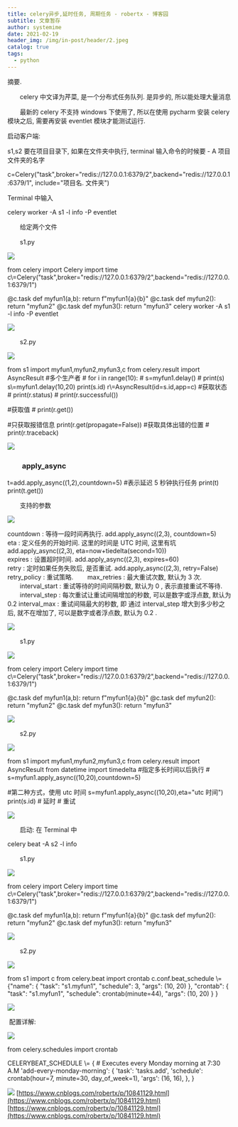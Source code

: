 ```yaml
---
title: celery异步,延时任务, 周期任务 - robertx - 博客园
subtitle: 文章暂存
author: systemime
date: 2021-02-19
header_img: /img/in-post/header/2.jpeg
catalog: true
tags:
  - python
---
```

摘要.

<!-- more -->
　　celery 中文译为芹菜, 是一个分布式任务队列. 是异步的, 所以能处理大量消息

　　最新的 celery 不支持 windows 下使用了, 所以在使用 pycharm 安装 celery 模块之后, 需要再安装 eventlet 模块才能测试运行.

启动客户端:

s1,s2 要在项目目录下, 如果在文件夹中执行, terminal 输入命令的时候要 - A 项目文件夹的名字

c=Celery("task",broker="redis://127.0.0.1:6379/2",backend="redis://127.0.0.1:6379/1", include="项目名. 文件夹")

Terminal 中输入

celery worker -A s1 -l info -P eventlet

　　给定两个文件

　　s1.py

![](https://common.cnblogs.com/images/copycode.gif)

from celery import Celery import time
c\\=Celery("task",broker="redis://127.0.0.1:6379/2",backend="redis://127.0.0.1:6379/1")

@c.task def myfun1(a,b): return f"myfun1{a}{b}" @c.task def myfun2(): return "myfun2" @c.task def myfun3(): return "myfun3" celery worker -A s1 -l info -P eventlet

![](https://common.cnblogs.com/images/copycode.gif)

　　s2.py

![](https://common.cnblogs.com/images/copycode.gif)

from s1 import myfun1,myfun2,myfun3,c from celery.result import AsyncResult #多个生产者 # for i in range(10): # s=myfun1.delay() # print(s)
 s\\=myfun1.delay(10,20) print(s.id)
r\\=AsyncResult(id=s.id,app=c) #获取状态 # print(r.status) # print(r.successful())

\#获取值 # print(r.get())

\#只获取报错信息
print(r.get(propagate=False)) #获取具体出错的位置 # print(r.traceback)

![](https://common.cnblogs.com/images/copycode.gif)

### 　　apply_async

t=add.apply_async((1,2),countdown=5) #表示延迟 5 秒钟执行任务
print(t) print(t.get())

　　支持的参数

![](https://common.cnblogs.com/images/copycode.gif)

countdown : 等待一段时间再执行.
add.apply_async((2,3), countdown=5)  
eta : 定义任务的开始时间. 这里的时间是 UTC 时间, 这里有坑
add.apply_async((2,3), eta=now+tiedelta(second=10))  
expires : 设置超时时间.
add.apply_async((2,3), expires=60)  
retry : 定时如果任务失败后, 是否重试.
add.apply_async((2,3), retry=False)  
retry_policy : 重试策略.
　　max_retries : 最大重试次数, 默认为 3 次.
　　interval_start : 重试等待的时间间隔秒数, 默认为 0 , 表示直接重试不等待.
　　interval_step : 每次重试让重试间隔增加的秒数, 可以是数字或浮点数, 默认为 0.2 interval_max : 重试间隔最大的秒数, 即 通过 interval_step 增大到多少秒之后, 就不在增加了, 可以是数字或者浮点数, 默认为 0.2 .

![](https://common.cnblogs.com/images/copycode.gif)

　　s1.py

![](https://common.cnblogs.com/images/copycode.gif)

from celery import Celery import time
c\\=Celery("task",broker="redis://127.0.0.1:6379/2",backend="redis://127.0.0.1:6379/1")

@c.task def myfun1(a,b): return f"myfun1{a}{b}" @c.task def myfun2(): return "myfun2" @c.task def myfun3(): return "myfun3"

![](https://common.cnblogs.com/images/copycode.gif)

　　s2.py

![](https://common.cnblogs.com/images/copycode.gif)

from s1 import myfun1,myfun2,myfun3,c from celery.result import AsyncResult from datetime import timedelta #指定多长时间以后执行 # s=myfun1.apply_async((10,20),countdown=5)

\#第二种方式，使用 utc 时间
s=myfun1.apply_async((10,20),eta="utc 时间") print(s.id) # 延时 # 重试

![](https://common.cnblogs.com/images/copycode.gif)

　　启动: 在 Terminal 中

celery beat -A s2 -l info

　　s1.py

![](https://common.cnblogs.com/images/copycode.gif)

from celery import Celery import time
c\\=Celery("task",broker="redis://127.0.0.1:6379/2",backend="redis://127.0.0.1:6379/1")

@c.task def myfun1(a,b): return f"myfun1{a}{b}" @c.task def myfun2(): return "myfun2" @c.task def myfun3(): return "myfun3"

![](https://common.cnblogs.com/images/copycode.gif)

　　s2.py

![](https://common.cnblogs.com/images/copycode.gif)

from s1 import c from celery.beat import crontab
c.conf.beat_schedule \\= {"name": { "task": "s1.myfun1", "schedule": 3, "args": (10, 20)
    }, "crontab": { "task": "s1.myfun1", "schedule": crontab(minute=44), "args": (10, 20)
    }
}

![](https://common.cnblogs.com/images/copycode.gif)

 配置详解:

![](https://common.cnblogs.com/images/copycode.gif)

 from celery.schedules import crontab

 CELERYBEAT_SCHEDULE \\= { # Executes every Monday morning at 7:30 A.M
     'add-every-monday-morning': { 'task': 'tasks.add', 'schedule': crontab(hour=7, minute=30, day_of_week=1), 'args': (16, 16),
    },
 }

![](https://common.cnblogs.com/images/copycode.gif) 
 [https://www.cnblogs.com/robertx/p/10841129.html](https://www.cnblogs.com/robertx/p/10841129.html) 
 [https://www.cnblogs.com/robertx/p/10841129.html](https://www.cnblogs.com/robertx/p/10841129.html)
